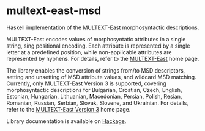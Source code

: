 multext-east-msd
================
  
Haskell implementation of the MULTEXT-East morphosyntactic descriptions.

MULTEXT-East encodes values of morphosyntatic attributes in a single string,
sing positional encoding. Each attribute is represented by a single letter at a
predefined position, while non-applicable attributes are represented by
hyphens. For details, refer to the [MULTEXT-East](http://nl.ijs.si/ME) home
page.

The library enables the conversion of strings from/to MSD descriptors, setting
and unsetting of MSD attribute values, and wildcard MSD matching. Currently,
only MULTEXT-East Version 3 is supported, covering morphosyntactic descriptions
for Bulgarian, Croatian, Czech, English, Estonian, Hungarian, Lithuanian,
Macedonian, Persian, Polish, Resian, Romanian, Russian, Serbian, Slovak,
Slovene, and Ukrainian. For details, refer to the [MULTEXT-East Version
3](http://nl.ijs.si/ME/V3) home page.

Library documentation is available on
[Hackage](http://hackage.haskell.org/package/multext-east-msd).

